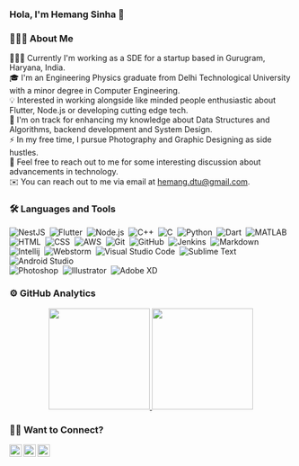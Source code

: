 
### **Hola, I'm Hemang Sinha** 👋

### 👨🏻‍💻 About Me
🧑🏽‍💼 Currently I'm working as a SDE for a startup based in Gurugram, Haryana, India.\
🎓 I'm an Engineering Physics graduate from Delhi Technological University with a minor degree in Computer Engineering.\
💡 Interested in working alongside like minded people enthusiastic about Flutter, Node.js or developing cutting edge tech.\
🌱 I'm on track for enhancing my knowledge about Data Structures and Algorithms, backend development and System Design.\
⚡ In my free time, I pursue Photography and Graphic Designing as side hustles.\
💬 Feel free to reach out to me for some interesting discussion about advancements in technology.\
✉️ You can reach out to me via email at hemang.dtu@gmail.com.

### 🛠 Languages and Tools
![NestJS](https://img.shields.io/badge/-NestJS-05122A?style=flat&logo=NestJS&logoColor=E0234E)&nbsp;
![Flutter](https://img.shields.io/badge/-Flutter-05122A?style=flat&logo=flutter&logoColor=42A5F5)&nbsp;
![Node.js](https://img.shields.io/badge/-Node.js-05122A?style=flat&logo=Node.js&logoColor=339933)&nbsp;
![C++](https://img.shields.io/badge/-C++-05122A?style=flat&logo=C%2B%2B&logoColor=00599C)&nbsp;
![C](https://img.shields.io/badge/-C-05122A?style=flat&logo=C&logoColor=A8B9CC)&nbsp;
![Python](https://img.shields.io/badge/-Python-05122A?style=flat&logo=python)&nbsp;
![Dart](https://img.shields.io/badge/-Dart-05122A?style=flat&logo=dart&logoColor=42A5F5)&nbsp;
![MATLAB](https://img.shields.io/badge/-MATLAB-05122A?style=flat&logo=Mathworks&logoColor=FF9800)\
![HTML](https://img.shields.io/badge/-HTML-05122A?style=flat&logo=HTML5)&nbsp;
![CSS](https://img.shields.io/badge/-CSS-05122A?style=flat&logo=CSS3&logoColor=1572B6)&nbsp;
![AWS](https://img.shields.io/badge/-AWS-05122A?style=flat&logo=amazon-web-services)&nbsp;
![Git](https://img.shields.io/badge/-Git-05122A?style=flat&logo=git)&nbsp;
![GitHub](https://img.shields.io/badge/-GitHub-05122A?style=flat&logo=github)&nbsp;
![Jenkins](https://img.shields.io/badge/-Jenkins-05122A?style=flat&logo=Jenkins)&nbsp;
![Markdown](https://img.shields.io/badge/-Markdown-05122A?style=flat&logo=markdown)\
![Intellij](https://img.shields.io/badge/-Intellij-05122A?style=flat&logo=Intellij-Idea)&nbsp;
![Webstorm](https://img.shields.io/badge/-Webstorm-05122A?style=flat&logo=Webstorm&logoColor=42A5F5)&nbsp;
![Visual Studio Code](https://img.shields.io/badge/-Visual%20Studio%20Code-05122A?style=flat&logo=visual-studio-code&logoColor=007ACC)&nbsp;
![Sublime Text](https://img.shields.io/badge/-Sublime_Text-05122A?style=flat&logo=sublime-text&logoColor=FF9800)&nbsp;
![Android Studio](https://img.shields.io/badge/-Android_Studio-05122A?style=flat&logo=android-studio&logoColor=a4c639)\
![Photoshop](https://img.shields.io/badge/-Photoshop-05122A?style=flat&logo=adobe-photoshop)&nbsp;
![Illustrator](https://img.shields.io/badge/-Illustrator-05122A?style=flat&logo=adobe-illustrator)&nbsp;
![Adobe XD](https://img.shields.io/badge/-Adobe_XD-05122A?style=flat&logo=adobe-xd)&nbsp;

### ⚙️ GitHub Analytics
<p align="center">
<a href="https://github.com/hemangdtu">
  <img height="180em" src="https://github-readme-stats-eight-theta.vercel.app/api?username=hemangdtu&show_icons=true&theme=algolia&include_all_commits=true&count_private=true"/>
  <img height="180em" src="https://github-readme-stats-eight-theta.vercel.app/api/top-langs/?username=hemangdtu&layout=compact&langs_count=8&theme=algolia"/>
</a>
</p>

### 🤝🏻 Want to Connect?
<a href="https://twitter.com/HemangSinha">
  <img align="left" alt="Hemang's Twitter" width="22px" src="https://cdn-icons-png.flaticon.com/512/3670/3670127.png" />
</a>
<a href="https://in.linkedin.com/in/hemang-sinha-0485081a4">
  <img align="left" alt="Hemang's LinkedIn" width="22px" src="https://cdn-icons-png.flaticon.com/512/3670/3670129.png" />
</a>
<a href="https://github.com/hemangdtu">
  <img align="left" alt="Hemang's GitHub" width="22px" src="https://cdn-icons-png.flaticon.com/512/270/270798.png" />
</a>
